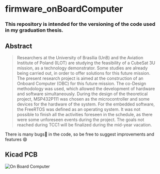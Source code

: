 # firmware_onBoardComputer

### This repository is intended for the versioning of the code used in my graduation thesis.

## Abstract
>Researchers at the University of Brasília (UnB) and the Aviation Institute of Poland (ILOT) are studying the feasibility of a CubeSat 3U mission, as a technology demonstrator. Some studies are already being carried out, in order to offer solutions for this future mission. The present research project is aimed at the construction of an Onboard Computer (OBC) for this future mission. The co-Design methodology was used, which allowed the development of hardware and software simultaneously. During the design of the theoretical project, MSP432P111 was chosen as the microcontroller and some devices for the hardware of the system. For the embedded software, the FreeRTOS was defined as an operating system. It was not possible to finish all the activities foreseen in the schedule, as there were some unforeseen events during the project. The goals not reached during TCC1 will be finalized during the mid-year vacation.


There is many bugs:bug: in the code, so be free to suggest improvements and features :smile:

## Kicad PCB
![On Board Computer](https://github.com/guilionzzo/tcc_files/blob/master/latex/figuras/pcbRealistic.PNG)
